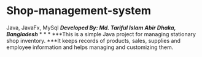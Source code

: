 # Shop-management-system
Java, JavaFx, MySql
***Developed By: Md. Tariful Islam Abir***
***Dhaka, Bangladesh***
*
*
*
***This is a simple Java project for managing stationary shop inventory.
***It keeps records of products, sales, supplies and employee information and helps managing and customizing them.


